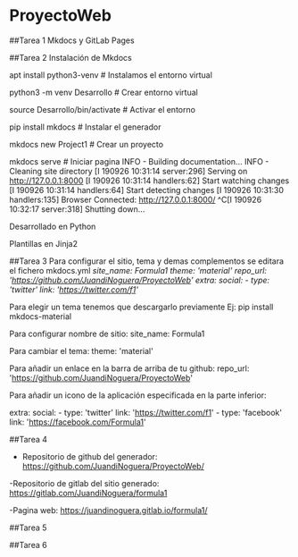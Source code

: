 # ProyectoWeb
##Tarea 1
Mkdocs y GitLab Pages

##Tarea 2
Instalación de Mkdocs

apt install python3-venv # Instalamos el entorno virtual

python3 -m venv Desarrollo # Crear entorno virtual

source Desarrollo/bin/activate # Activar el entorno

pip install mkdocs # Instalar el generador

mkdocs new Project1 # Crear un proyecto

mkdocs serve # Iniciar pagina
INFO - Building documentation...
INFO - Cleaning site directory
[I 190926 10:31:14 server:296] Serving on http://127.0.0.1:8000
[I 190926 10:31:14 handlers:62] Start watching changes
[I 190926 10:31:14 handlers:64] Start detecting changes
[I 190926 10:31:30 handlers:135] Browser Connected: http://127.0.0.1:8000/
^C[I 190926 10:32:17 server:318] Shutting down...

Desarrollado en Python

Plantillas en Jinja2

##Tarea 3
Para configurar el sitio, tema y demas complementos se editara el fichero mkdocs.yml
_site_name: Formula1
theme: 'material'
repo_url: 'https://github.com/JuandiNoguera/ProyectoWeb'
extra:
   social:
      - type: 'twitter'
link: 'https://twitter.com/f1'_

Para elegir un tema tenemos que descargarlo previamente Ej: pip install mkdocs-material

Para configurar nombre de sitio: site_name: Formula1

Para cambiar el tema: theme: 'material'

Para añadir un enlace en la barra de arriba de tu github: repo_url: 'https://github.com/JuandiNoguera/ProyectoWeb'

Para añadir un icono de la aplicación especificada en la parte inferior:

extra:
   social:
      - type: 'twitter'
        link: 'https://twitter.com/f1'
      - type: 'facebook'
        link: 'https://facebook.com/Formula1'


##Tarea 4
- Repositorio de github del generador: https://github.com/JuandiNoguera/ProyectoWeb/

-Repositorio de gitlab del sitio generado: https://gitlab.com/JuandiNoguera/formula1

-Pagina web: https://juandinoguera.gitlab.io/formula1/

##Tarea 5


##Tarea 6
